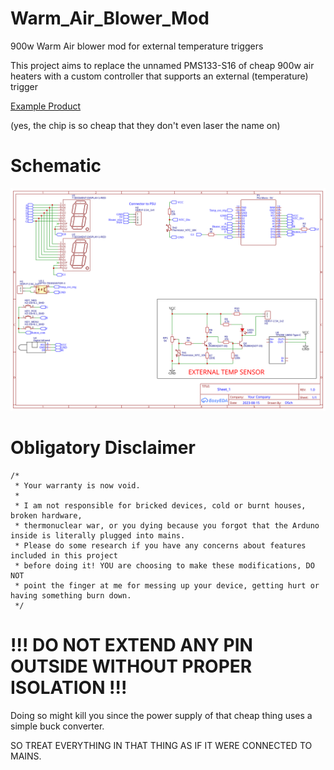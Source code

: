 # Warm_Air_Blower_Mod
900w Warm Air blower mod for external temperature triggers

This project aims to replace the unnamed PMS133-S16 of cheap 900w air heaters with a custom controller that supports an external (temperature) trigger

[Example Product](https://www.ebay.de/itm/334900151871)

(yes, the chip is so cheap that they don't even laser the name on)

# Schematic
![Schematic](./Schematic_Smol_Spaceheater.svg)

# Obligatory Disclaimer

```
/*
 * Your warranty is now void.
 *
 * I am not responsible for bricked devices, cold or burnt houses, broken hardware,
 * thermonuclear war, or you dying because you forgot that the Arduno inside is literally plugged into mains.
 * Please do some research if you have any concerns about features included in this project
 * before doing it! YOU are choosing to make these modifications, DO NOT
 * point the finger at me for messing up your device, getting hurt or having something burn down.
 */
```

# !!! DO NOT EXTEND ANY PIN OUTSIDE WITHOUT PROPER ISOLATION !!!

Doing so might kill you since the power supply of that cheap thing uses a simple buck converter. 

SO TREAT EVERYTHING IN THAT THING AS IF IT WERE CONNECTED TO MAINS.
